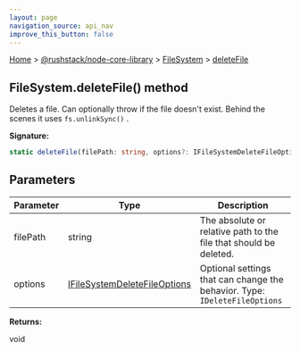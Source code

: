 ```yaml
---
layout: page
navigation_source: api_nav
improve_this_button: false
---
```



[Home](./index.md) &gt; [@rushstack/node-core-library](./node-core-library.md) &gt; [FileSystem](./node-core-library.filesystem.md) &gt; [deleteFile](./node-core-library.filesystem.deletefile.md)

## FileSystem.deleteFile() method

Deletes a file. Can optionally throw if the file doesn't exist. Behind the scenes it uses `fs.unlinkSync()` .

<b>Signature:</b>

```typescript
static deleteFile(filePath: string, options?: IFileSystemDeleteFileOptions): void;
```

## Parameters

|  Parameter | Type | Description |
|  --- | --- | --- |
|  filePath | string | The absolute or relative path to the file that should be deleted. |
|  options | [IFileSystemDeleteFileOptions](./node-core-library.ifilesystemdeletefileoptions.md) | Optional settings that can change the behavior. Type: <code>IDeleteFileOptions</code> |

<b>Returns:</b>

void
